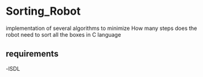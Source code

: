 # Sorting_Robot
implementation of several algorithms to minimize How many steps does the robot need to sort all the boxes in C language

## requirements
 -lSDL
